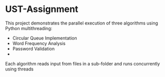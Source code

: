 # UST-Assignment

This project demonstrates the parallel execution of three algorithms using Python multithreading:

- Circular Queue Implementation
- Word Frequency Analysis
- Password Validation
- 
Each algorithm reads input from files in a sub-folder and runs concurrently using threads


